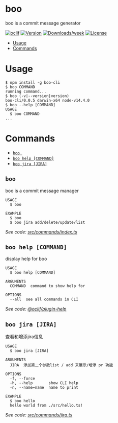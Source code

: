 boo
===

boo is a commit message generator

[![oclif](https://img.shields.io/badge/cli-oclif-brightgreen.svg)](https://oclif.io)
[![Version](https://img.shields.io/npm/v/boo.svg)](https://npmjs.org/package/boo)
[![Downloads/week](https://img.shields.io/npm/dw/boo.svg)](https://npmjs.org/package/boo)
[![License](https://img.shields.io/npm/l/boo.svg)](https://github.com/document/boo/blob/master/package.json)

<!-- toc -->
* [Usage](#usage)
* [Commands](#commands)
<!-- tocstop -->
# Usage
<!-- usage -->
```sh-session
$ npm install -g boo-cli
$ boo COMMAND
running command...
$ boo (-v|--version|version)
boo-cli/0.0.5 darwin-x64 node-v14.4.0
$ boo --help [COMMAND]
USAGE
  $ boo COMMAND
...
```
<!-- usagestop -->
# Commands
<!-- commands -->
* [`boo `](#boo-)
* [`boo help [COMMAND]`](#boo-help-command)
* [`boo jira [JIRA]`](#boo-jira-jira)

## `boo `

boo is a commit message manager

```
USAGE
  $ boo

EXAMPLE
  $ boo
  $ boo jira add/delete/update/list
```

_See code: [src/commands/index.ts](https://github.com/cli/boo/blob/v0.0.5/src/commands/index.ts)_

## `boo help [COMMAND]`

display help for boo

```
USAGE
  $ boo help [COMMAND]

ARGUMENTS
  COMMAND  command to show help for

OPTIONS
  --all  see all commands in CLI
```

_See code: [@oclif/plugin-help](https://github.com/oclif/plugin-help/blob/v3.2.0/src/commands/help.ts)_

## `boo jira [JIRA]`

查看和增添jira信息

```
USAGE
  $ boo jira [JIRA]

ARGUMENTS
  JIRA  添加第二个参数list / add 来展示/增添 pr 功能

OPTIONS
  -f, --force
  -h, --help       show CLI help
  -n, --name=name  name to print

EXAMPLE
  $ boo hello
  hello world from ./src/hello.ts!
```

_See code: [src/commands/jira.ts](https://github.com/cli/boo/blob/v0.0.5/src/commands/jira.ts)_
<!-- commandsstop -->

